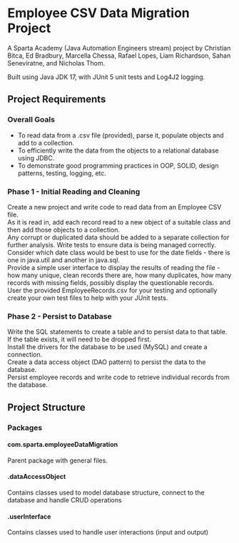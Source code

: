 # Employee CSV Data Migration Project

A Sparta Academy (Java Automation Engineers stream) project by Christian Bitca, Ed Bradbury, Marcella Chessa, Rafael Lopes, Liam Richardson, Sahan Seneviratne, and Nicholas Thom.

Built using Java JDK 17, with JUnit 5 unit tests and Log4J2 logging.

## Project Requirements

### Overall Goals

- To read data from a .csv file (provided), parse it, populate objects and add to a collection.
- To efficiently write the data from the objects to a relational database using JDBC.
- To demonstrate good programming practices in OOP, SOLID, design patterns, testing, logging, etc.

### Phase 1 - Initial Reading and Cleaning

Create a new project and write code to read data from an Employee CSV file. \
As it is read in, add each record read to a new object of a suitable class and then add those objects to a collection. \
Any corrupt or duplicated data should be added to a separate collection for further analysis.
Write tests to ensure data is being managed correctly. \
Consider which date class would be best to use for the date fields - there is one in java.util and another in java.sql. \
Provide a simple user interface to display the results of reading the file - how many unique, clean records there are, how many duplicates, how many records with missing fields, possibly display the questionable records. \
User the provided EmployeeRecords.csv for your testing and optionally create your own test files to help with your JUnit tests.


### Phase 2 - Persist to Database

Write the SQL statements to create a table and to persist data to that table. \
If the table exists, it will need to be dropped first. \
Install the drivers for the database to be used (MySQL) and create a connection. \
Create a data access object (DAO pattern) to persist the data to the database. \
Persist employee records and write code to retrieve individual records from the database.

## Project Structure

### Packages

#### com.sparta.employeeDataMigration

Parent package with general files.

#### .dataAccessObject

Contains classes used to model database structure, connect to the database and handle CRUD operations

#### .userInterface

Contains classes used to handle user interactions (input and output)
